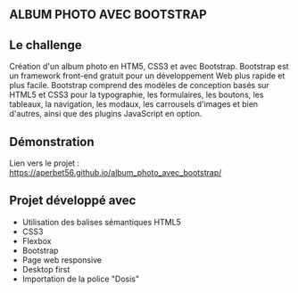 ## ALBUM PHOTO AVEC BOOTSTRAP

## Le challenge

Création d'un album photo en HTM5, CSS3 et avec Bootstrap.
Bootstrap est un framework front-end gratuit pour un développement Web plus rapide et plus facile. Bootstrap comprend des modèles de conception basés sur HTML5 et CSS3 pour la typographie, les formulaires, les boutons, les tableaux, la navigation, les modaux, les carrousels d'images et bien d'autres, ainsi que des plugins JavaScript en option.

## Démonstration

Lien vers le projet : https://aperbet56.github.io/album_photo_avec_bootstrap/

## Projet développé avec

- Utilisation des balises sémantiques HTML5
- CSS3
- Flexbox
- Bootstrap
- Page web responsive
- Desktop first
- Importation de la police "Dosis"
